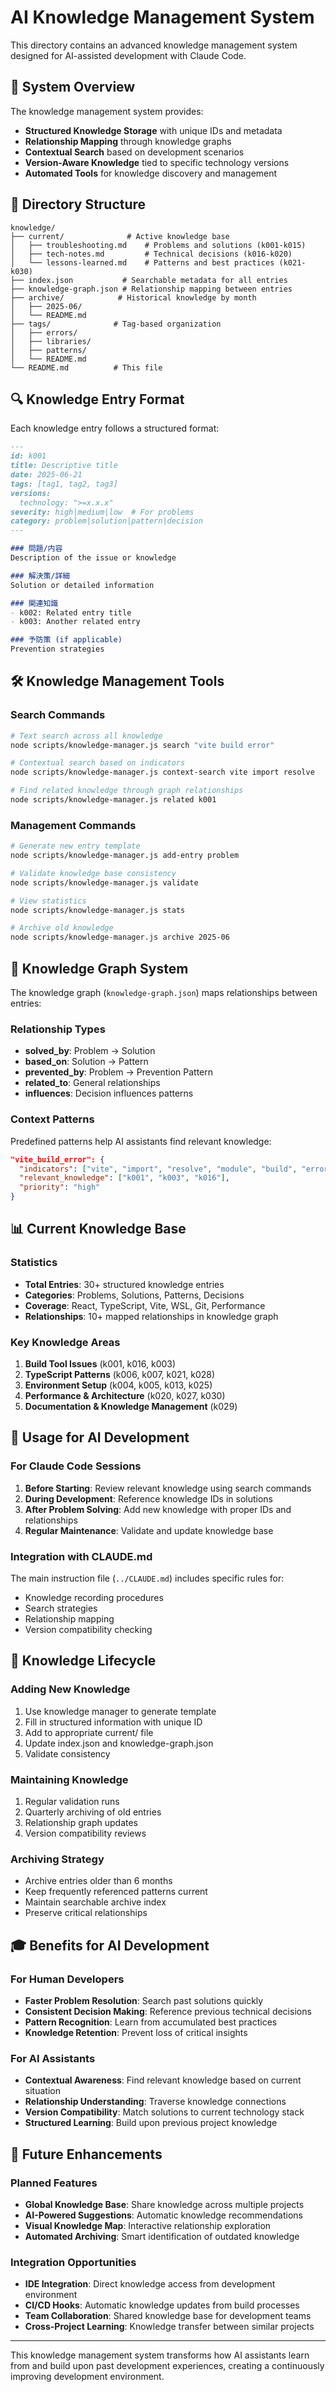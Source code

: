# AI Knowledge Management System

This directory contains an advanced knowledge management system designed for AI-assisted development with Claude Code.

## 🎯 System Overview

The knowledge management system provides:
- **Structured Knowledge Storage** with unique IDs and metadata
- **Relationship Mapping** through knowledge graphs
- **Contextual Search** based on development scenarios
- **Version-Aware Knowledge** tied to specific technology versions
- **Automated Tools** for knowledge discovery and management

## 📁 Directory Structure

```
knowledge/
├── current/              # Active knowledge base
│   ├── troubleshooting.md    # Problems and solutions (k001-k015)
│   ├── tech-notes.md         # Technical decisions (k016-k020)
│   └── lessons-learned.md    # Patterns and best practices (k021-k030)
├── index.json           # Searchable metadata for all entries
├── knowledge-graph.json # Relationship mapping between entries
├── archive/            # Historical knowledge by month
│   ├── 2025-06/
│   └── README.md
├── tags/              # Tag-based organization
│   ├── errors/
│   ├── libraries/
│   ├── patterns/
│   └── README.md
└── README.md          # This file
```

## 🔍 Knowledge Entry Format

Each knowledge entry follows a structured format:

```markdown
---
id: k001
title: Descriptive title
date: 2025-06-21
tags: [tag1, tag2, tag3]
versions:
  technology: ">=x.x.x"
severity: high|medium|low  # For problems
category: problem|solution|pattern|decision
---

### 問題/内容
Description of the issue or knowledge

### 解決策/詳細
Solution or detailed information

### 関連知識
- k002: Related entry title
- k003: Another related entry

### 予防策 (if applicable)
Prevention strategies
```

## 🛠️ Knowledge Management Tools

### Search Commands
```bash
# Text search across all knowledge
node scripts/knowledge-manager.js search "vite build error"

# Contextual search based on indicators
node scripts/knowledge-manager.js context-search vite import resolve

# Find related knowledge through graph relationships
node scripts/knowledge-manager.js related k001
```

### Management Commands
```bash
# Generate new entry template
node scripts/knowledge-manager.js add-entry problem

# Validate knowledge base consistency
node scripts/knowledge-manager.js validate

# View statistics
node scripts/knowledge-manager.js stats

# Archive old knowledge
node scripts/knowledge-manager.js archive 2025-06
```

## 🧠 Knowledge Graph System

The knowledge graph (`knowledge-graph.json`) maps relationships between entries:

### Relationship Types
- **solved_by**: Problem → Solution
- **based_on**: Solution → Pattern
- **prevented_by**: Problem → Prevention Pattern
- **related_to**: General relationships
- **influences**: Decision influences patterns

### Context Patterns
Predefined patterns help AI assistants find relevant knowledge:

```json
"vite_build_error": {
  "indicators": ["vite", "import", "resolve", "module", "build", "error"],
  "relevant_knowledge": ["k001", "k003", "k016"],
  "priority": "high"
}
```

## 📊 Current Knowledge Base

### Statistics
- **Total Entries**: 30+ structured knowledge entries
- **Categories**: Problems, Solutions, Patterns, Decisions
- **Coverage**: React, TypeScript, Vite, WSL, Git, Performance
- **Relationships**: 10+ mapped relationships in knowledge graph

### Key Knowledge Areas
1. **Build Tool Issues** (k001, k016, k003)
2. **TypeScript Patterns** (k006, k007, k021, k028)
3. **Environment Setup** (k004, k005, k013, k025)
4. **Performance & Architecture** (k020, k027, k030)
5. **Documentation & Knowledge Management** (k029)

## 🚀 Usage for AI Development

### For Claude Code Sessions
1. **Before Starting**: Review relevant knowledge using search commands
2. **During Development**: Reference knowledge IDs in solutions
3. **After Problem Solving**: Add new knowledge with proper IDs and relationships
4. **Regular Maintenance**: Validate and update knowledge base

### Integration with CLAUDE.md
The main instruction file (`../CLAUDE.md`) includes specific rules for:
- Knowledge recording procedures
- Search strategies  
- Relationship mapping
- Version compatibility checking

## 🔄 Knowledge Lifecycle

### Adding New Knowledge
1. Use knowledge manager to generate template
2. Fill in structured information with unique ID
3. Add to appropriate current/ file
4. Update index.json and knowledge-graph.json
5. Validate consistency

### Maintaining Knowledge
1. Regular validation runs
2. Quarterly archiving of old entries
3. Relationship graph updates
4. Version compatibility reviews

### Archiving Strategy
- Archive entries older than 6 months
- Keep frequently referenced patterns current
- Maintain searchable archive index
- Preserve critical relationships

## 🎓 Benefits for AI Development

### For Human Developers
- **Faster Problem Resolution**: Search past solutions quickly
- **Consistent Decision Making**: Reference previous technical decisions
- **Pattern Recognition**: Learn from accumulated best practices
- **Knowledge Retention**: Prevent loss of critical insights

### For AI Assistants
- **Contextual Awareness**: Find relevant knowledge based on current situation
- **Relationship Understanding**: Traverse knowledge connections
- **Version Compatibility**: Match solutions to current technology stack
- **Structured Learning**: Build upon previous project knowledge

## 🔮 Future Enhancements

### Planned Features
- **Global Knowledge Base**: Share knowledge across multiple projects
- **AI-Powered Suggestions**: Automatic knowledge recommendations
- **Visual Knowledge Map**: Interactive relationship exploration
- **Automated Archiving**: Smart identification of outdated knowledge

### Integration Opportunities
- **IDE Integration**: Direct knowledge access from development environment
- **CI/CD Hooks**: Automatic knowledge updates from build processes
- **Team Collaboration**: Shared knowledge base for development teams
- **Cross-Project Learning**: Knowledge transfer between similar projects

---

This knowledge management system transforms how AI assistants learn from and build upon past development experiences, creating a continuously improving development environment.